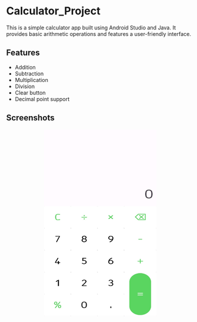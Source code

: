 # Calculator_Project

This is a simple calculator app built using Android Studio and Java. It provides basic arithmetic operations and features a user-friendly interface.

## Features

* Addition
* Subtraction
* Multiplication
* Division
* Clear button
* Decimal point support

## Screenshots

<div align="center">
   <img src="https://github.com/Tonmoy-Majumder/Calculator_Project/blob/main/Sreenshots/calculator_SS.jpg" alt="Calculator Screenshot" width="300" height="500">
</div>
